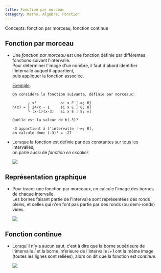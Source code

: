 ```yaml
---
title: Fonction par morceau
category: Maths, Algèbre, Fonction
---
```


Concepts: fonction par morceau, fonction continue

## Fonction par morceau

* Une *fonction par morceau* est une fonction définie par différentes fonctions suivant l'intervalle.  
  Pour déterminer l'image d'un nombre, il faut d'abord identifier l'intervalle auquel il appartient,  
  puis appliquer la fonction associée.

  <ins>Exemple</ins>:

  ```
  On considère la fonction suivante, définie par morceaux:

         ╭ x³           si x ∈ ]-∞; 0]
  h(x) = │ 24/x - 1     si x ∈ ] 0; 8]
         ╰ (x-1)(x-3)   si x ∈ ] 8; ∞]

  Quelle est la valeur de h(-3)?

  -3 appartient à l'intervalle ]-∞; 0],
  on calcule donc (-3)³ = -27
  ```

* Lorsque la fonction est définie par des constantes sur tous les intervalles,  
  on parle aussi de *fonction en escalier*.

  ![](https://i.imgur.com/oNwwqdS.png)

## Représentation graphique

* Pour tracer une fonction par morceaux, on calcule l'image des bornes de chaque intervalle.  
  Les bornes faisant partie de l'intervalle sont représentées des ronds pleins, et celles qui n'en font pas partie par des ronds (ou demi-ronds) vides.

  ![](https://i.imgur.com/EahR8e6.png)

## Fonction continue

* Lorsqu'il n'y a aucun saut, c'est à dire que la borne supérieure de l'intervalle *i* et la borne inférieure de l'intervalle *i+1* ont la même image (toutes les lignes sont reliées), alors on dit que la fonction est *continue*.

  ![](https://i.imgur.com/SckMtnN.png)